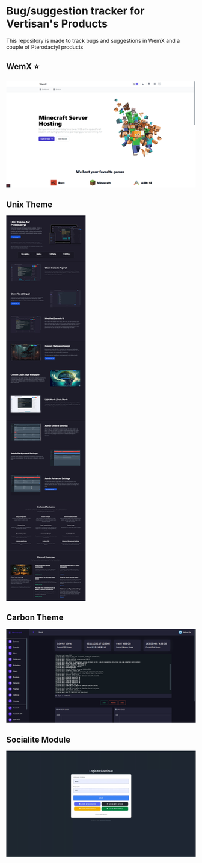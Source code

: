 # Bug/suggestion tracker for Vertisan's Products
This repository is made to track bugs and suggestions in WemX and a couple of Pterodactyl products

## WemX ⭐
[![WemX](/images/wemx.png)](https://wemx.net)

## Unix Theme
[![Unix Theme](/images/unix.png)](https://pterodactylmarket.com/resource/221)

## Carbon Theme
[![Carbon Theme](/images/carbon.png)](https://pterodactylmarket.com/resource/303)

## Socialite Module
[![Socialite Module](/images/socialite.gif)](https://pterodactylmarket.com/resource/559)